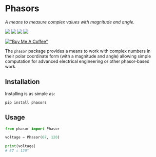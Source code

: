


# Phasors

*A means to measure complex values with magnitude and angle.*

[![](https://img.shields.io/pypi/v/phasors.svg?color=blue&logo=pypi&logoColor=white)](https://pypi.org/project/phasors/)
[![](https://pepy.tech/badge/phasors)](https://pepy.tech/project/phasors)
[![](https://img.shields.io/github/stars/engineerjoe440/phasors?logo=github)](https://github.com/engineerjoe440/phasors/)
[![](https://img.shields.io/pypi/l/phasors.svg?color=blue)](https://github.com/engineerjoe440/phasors/blob/master/LICENSE.txt)

[!["Buy Me A Coffee"](https://www.buymeacoffee.com/assets/img/custom_images/orange_img.png)](https://www.buymeacoffee.com/engineerjoe440)

The `phasor` package provides a means to work with complex numbers in their
polar coordinate form (with a magnitude and angle) allowing simple computation
for advanced electrical engineering or other phasor-based work.

## Installation

Installing is as simple as:

    pip install phasors

## Usage

```python
from phasor import Phasor

voltage = Phasor(67, 120)

print(voltage)
# 67 ∠ 120°
```
